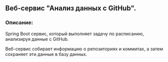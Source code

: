 ## Веб-сервис "Анализ данных с GitHub".

### Описание:

Spring Boot сервис, который выполняет задачу по расписанию, анализируя данные с GitHub.

Веб-сервис собирает информацию о репозиториях и коммитах, а затем сохраняет эти данные в базу данных. 